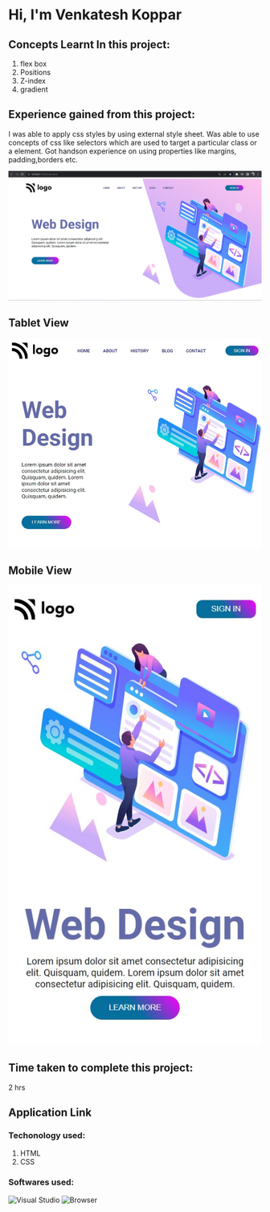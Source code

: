 # Hi, I'm Venkatesh Koppar

## Concepts Learnt In this project:

1. flex box
2. Positions
3. Z-index
4. gradient


## Experience gained from this project:
I was able to apply css styles by using external style sheet. 
Was able to use concepts of css like selectors which are used to target a particular class or a element. Got handson experience on using properties like margins, padding,borders etc.   

![image](./Output.png)

## Tablet View
![imageTab](./Tablet%20View.png)

## Mobile View
![imageMobile](./Mobile%20View.png)

## Time taken to complete this project:
2 hrs

## Application Link

### Techonology used:
1. HTML
2. CSS

### Softwares used:
![Visual Studio](https://img.shields.io/badge/Code--editor-Visual%20Studio-green)
![Browser](https://img.shields.io/badge/Browser-Google--Chrome-green)